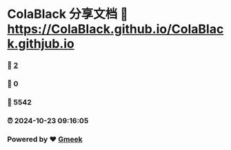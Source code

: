 # ColaBlack 分享文档 :link: https://ColaBlack.github.io/ColaBlack.githjub.io 
### :page_facing_up: [2](https://ColaBlack.github.io/ColaBlack.githjub.io/tag.html) 
### :speech_balloon: 0 
### :hibiscus: 5542 
### :alarm_clock: 2024-10-23 09:16:05 
### Powered by :heart: [Gmeek](https://github.com/Meekdai/Gmeek)
